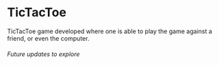 # TicTacToe
TicTacToe game developed where one is able to play the game against a friend, or even the computer.

###### Future updates to explore 
